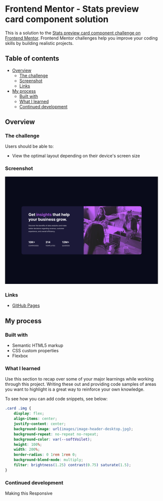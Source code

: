 # Frontend Mentor - Stats preview card component solution

This is a solution to the [Stats preview card component challenge on Frontend Mentor](https://www.frontendmentor.io/challenges/stats-preview-card-component-8JqbgoU62). Frontend Mentor challenges help you improve your coding skills by building realistic projects.

## Table of contents

-   [Overview](#overview)
    -   [The challenge](#the-challenge)
    -   [Screenshot](#screenshot)
    -   [Links](#links)
-   [My process](#my-process)
    -   [Built with](#built-with)
    -   [What I learned](#what-i-learned)
    -   [Continued development](#continued-development)

## Overview

### The challenge

Users should be able to:

-   View the optimal layout depending on their device's screen size

### Screenshot

![](../../ProjectImages/CompanyStatsCard.png)

### Links

-   [GitHub Pages](https://satyamvyas04.github.io/LearningFrontEnd/FrontEndMentor/CompanyStatsCard/)

## My process

### Built with

-   Semantic HTML5 markup
-   CSS custom properties
-   Flexbox

### What I learned

Use this section to recap over some of your major learnings while working through this project. Writing these out and providing code samples of areas you want to highlight is a great way to reinforce your own knowledge.

To see how you can add code snippets, see below:

```css
.card .img {
	display: flex;
	align-items: center;
	justify-content: center;
	background-image: url(images/image-header-desktop.jpg);
	background-repeat: no-repeat no-repeat;
	background-color: var(--softVoilet);
	height: 100%;
	width: 200%;
	border-radius: 0 1rem 1rem 0;
	background-blend-mode: multiply;
	filter: brightness(1.25) contrast(0.75) saturate(1.5);
}
```

### Continued development

Making this Responsive
